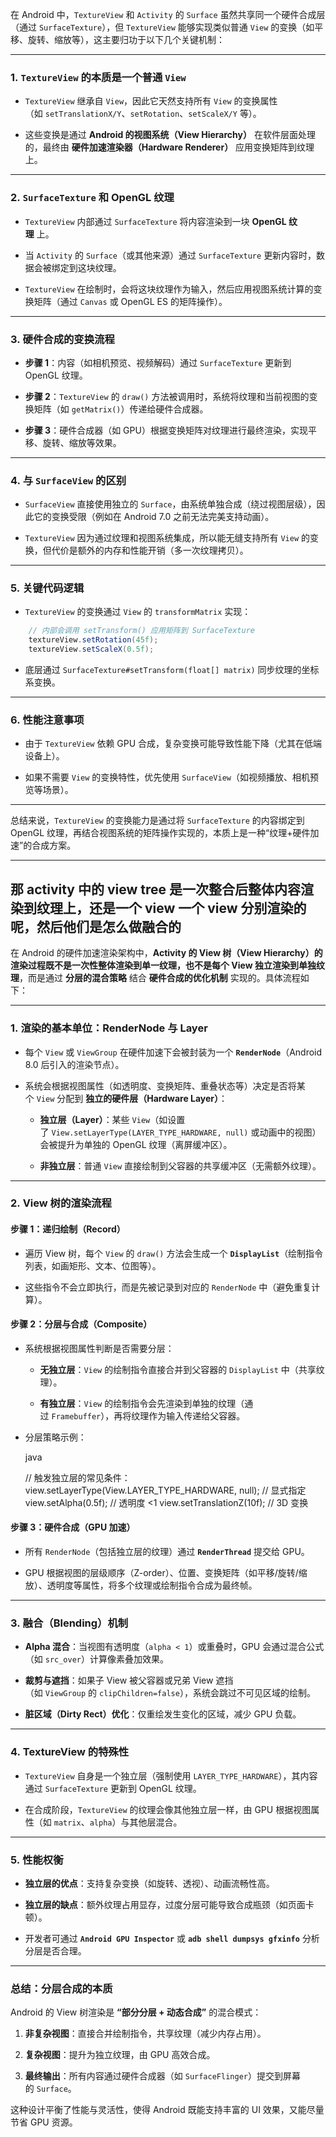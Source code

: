 
在 Android 中，`TextureView` 和 `Activity` 的 `Surface` 虽然共享同一个硬件合成层（通过 `SurfaceTexture`），但 `TextureView` 能够实现类似普通 `View` 的变换（如平移、旋转、缩放等），这主要归功于以下几个关键机制：

---

### 1. **`TextureView` 的本质是一个普通 `View`**

- `TextureView` 继承自 `View`，因此它天然支持所有 `View` 的变换属性（如 `setTranslationX/Y`、`setRotation`、`setScaleX/Y` 等）。
    
- 这些变换是通过 **Android 的视图系统（View Hierarchy）** 在软件层面处理的，最终由 **硬件加速渲染器（Hardware Renderer）** 应用变换矩阵到纹理上。
    

---

### 2. **`SurfaceTexture` 和 OpenGL 纹理**

- `TextureView` 内部通过 `SurfaceTexture` 将内容渲染到一块 **OpenGL 纹理** 上。
    
- 当 `Activity` 的 `Surface`（或其他来源）通过 `SurfaceTexture` 更新内容时，数据会被绑定到这块纹理。
    
- `TextureView` 在绘制时，会将这块纹理作为输入，然后应用视图系统计算的变换矩阵（通过 `Canvas` 或 OpenGL ES 的矩阵操作）。
    

---

### 3. **硬件合成的变换流程**

- **步骤 1**：内容（如相机预览、视频解码）通过 `SurfaceTexture` 更新到 OpenGL 纹理。
    
- **步骤 2**：`TextureView` 的 `draw()` 方法被调用时，系统将纹理和当前视图的变换矩阵（如 `getMatrix()`）传递给硬件合成器。
    
- **步骤 3**：硬件合成器（如 GPU）根据变换矩阵对纹理进行最终渲染，实现平移、旋转、缩放等效果。
    

---

### 4. **与 `SurfaceView` 的区别**

- `SurfaceView` 直接使用独立的 `Surface`，由系统单独合成（绕过视图层级），因此它的变换受限（例如在 Android 7.0 之前无法完美支持动画）。
    
- `TextureView` 因为通过纹理和视图系统集成，所以能无缝支持所有 `View` 的变换，但代价是额外的内存和性能开销（多一次纹理拷贝）。
    

---

### 5. **关键代码逻辑**

- `TextureView` 的变换通过 `View` 的 `transformMatrix` 实现：
```java
    // 内部会调用 setTransform() 应用矩阵到 SurfaceTexture
    textureView.setRotation(45f);
    textureView.setScaleX(0.5f);
```
- 底层通过 `SurfaceTexture#setTransform(float[] matrix)` 同步纹理的坐标系变换。
    

---

### 6. **性能注意事项**

- 由于 `TextureView` 依赖 GPU 合成，复杂变换可能导致性能下降（尤其在低端设备上）。
    
- 如果不需要 `View` 的变换特性，优先使用 `SurfaceView`（如视频播放、相机预览等场景）。
    

---

总结来说，`TextureView` 的变换能力是通过将 `SurfaceTexture` 的内容绑定到 OpenGL 纹理，再结合视图系统的矩阵操作实现的，本质上是一种“纹理+硬件加速”的合成方案。







---




## 那 activity 中的 view tree 是一次整合后整体内容渲染到纹理上，还是一个 view 一个 view 分别渲染的呢，然后他们是怎么做融合的

在 Android 的硬件加速渲染架构中，**Activity 的 View 树（View Hierarchy）的渲染过程既不是一次性整体渲染到单一纹理，也不是每个 View 独立渲染到单独纹理**，而是通过 **分层的混合策略** 结合 **硬件合成的优化机制** 实现的。具体流程如下：

---

### 1. **渲染的基本单位：RenderNode 与 Layer**

- 每个 `View` 或 `ViewGroup` 在硬件加速下会被封装为一个 **`RenderNode`**（Android 8.0 后引入的渲染节点）。
    
- 系统会根据视图属性（如透明度、变换矩阵、重叠状态等）决定是否将某个 `View` 分配到 **独立的硬件层（Hardware Layer）**：
    
    - **独立层（Layer）**：某些 `View`（如设置了 `View.setLayerType(LAYER_TYPE_HARDWARE, null)` 或动画中的视图）会被提升为单独的 OpenGL 纹理（离屏缓冲区）。
        
    - **非独立层**：普通 `View` 直接绘制到父容器的共享缓冲区（无需额外纹理）。
        

---

### 2. **View 树的渲染流程**

#### **步骤 1：递归绘制（Record）**

- 遍历 View 树，每个 `View` 的 `draw()` 方法会生成一个 **`DisplayList`**（绘制指令列表，如画矩形、文本、位图等）。
    
- 这些指令不会立即执行，而是先被记录到对应的 `RenderNode` 中（避免重复计算）。
    

#### **步骤 2：分层与合成（Composite）**

- 系统根据视图属性判断是否需要分层：
    
    - **无独立层**：`View` 的绘制指令直接合并到父容器的 `DisplayList` 中（共享纹理）。
        
    - **有独立层**：`View` 的绘制指令会先渲染到单独的纹理（通过 `Framebuffer`），再将纹理作为输入传递给父容器。
        
- 分层策略示例：
    
    java
    
    // 触发独立层的常见条件：
    view.setLayerType(View.LAYER_TYPE_HARDWARE, null); // 显式指定
    view.setAlpha(0.5f);                              // 透明度 <1
    view.setTranslationZ(10f);                        // 3D 变换
    

#### **步骤 3：硬件合成（GPU 加速）**

- 所有 `RenderNode`（包括独立层的纹理）通过 **`RenderThread`** 提交给 GPU。
    
- GPU 根据视图的层级顺序（Z-order）、位置、变换矩阵（如平移/旋转/缩放）、透明度等属性，将多个纹理或绘制指令合成为最终帧。
    

---

### 3. **融合（Blending）机制**

- **Alpha 混合**：当视图有透明度（`alpha < 1`）或重叠时，GPU 会通过混合公式（如 `src_over`）计算像素叠加效果。
    
- **裁剪与遮挡**：如果子 View 被父容器或兄弟 View 遮挡（如 `ViewGroup` 的 `clipChildren=false`），系统会跳过不可见区域的绘制。
    
- **脏区域（Dirty Rect）优化**：仅重绘发生变化的区域，减少 GPU 负载。
    

---

### 4. **TextureView 的特殊性**

- `TextureView` 自身是一个独立层（强制使用 `LAYER_TYPE_HARDWARE`），其内容通过 `SurfaceTexture` 更新到 OpenGL 纹理。
    
- 在合成阶段，`TextureView` 的纹理会像其他独立层一样，由 GPU 根据视图属性（如 `matrix`、`alpha`）与其他层混合。
    

---

### 5. **性能权衡**

- **独立层的优点**：支持复杂变换（如旋转、透视）、动画流畅性高。
    
- **独立层的缺点**：额外纹理占用显存，过度分层可能导致合成瓶颈（如页面卡顿）。
    
- 开发者可通过 **`Android GPU Inspector`** 或 **`adb shell dumpsys gfxinfo`** 分析分层是否合理。
    

---

### 总结：分层合成的本质

Android 的 View 树渲染是 **“部分分层 + 动态合成”** 的混合模式：

1. **非复杂视图**：直接合并绘制指令，共享纹理（减少内存占用）。
    
2. **复杂视图**：提升为独立纹理，由 GPU 高效合成。
    
3. **最终输出**：所有内容通过硬件合成器（如 `SurfaceFlinger`）提交到屏幕的 `Surface`。
    

这种设计平衡了性能与灵活性，使得 Android 既能支持丰富的 UI 效果，又能尽量节省 GPU 资源。